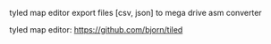 tyled map editor export files [csv, json] to mega drive asm converter

tyled map editor: https://github.com/bjorn/tiled

